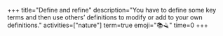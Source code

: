 +++
title="Define and refine"
description="You have to define some key terms and then use others’ definitions to modify or add to your own definitions."
activities=["nature"]
term=true
emoji="📚🪒"
time=0
+++
